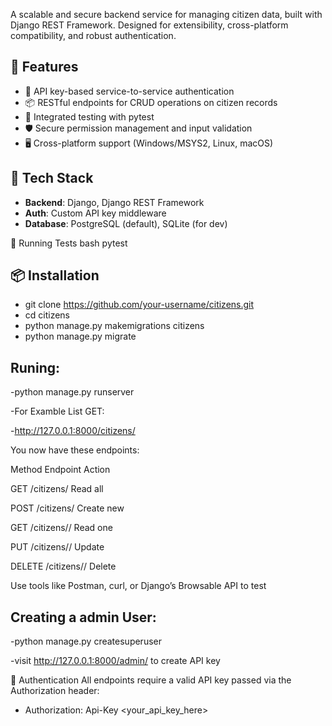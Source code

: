 
A scalable and secure backend service for managing citizen data, built with Django REST Framework. Designed for extensibility, cross-platform compatibility, and robust authentication.

## 🚀 Features

- 🔐 API key-based service-to-service authentication
- 📦 RESTful endpoints for CRUD operations on citizen records
- 🧪 Integrated testing with pytest
- 🛡️ Secure permission management and input validation
- 🖥️ Cross-platform support (Windows/MSYS2, Linux, macOS)

## 🧰 Tech Stack

- **Backend**: Django, Django REST Framework
- **Auth**: Custom API key middleware
- **Database**: PostgreSQL (default), SQLite (for dev)

🧪 Running Tests
bash
pytest


## 📦 Installation
- git clone https://github.com/your-username/citizens.git
- cd citizens
- python manage.py makemigrations citizens 
- python manage.py migrate        



## Runing:

-python manage.py runserver

-For Examble List GET:

-http://127.0.0.1:8000/citizens/


You now have these endpoints:

Method	Endpoint	Action

GET	/citizens/	Read all

POST	/citizens/	Create new

GET	/citizens/<id>/	Read one

PUT	/citizens/<id>/	Update

DELETE	/citizens/<id>/	Delete

Use tools like Postman, curl, or Django’s Browsable API to test

## Creating a admin User:

-python manage.py createsuperuser 

-visit http://127.0.0.1:8000/admin/ to create API key


🔑 Authentication
All endpoints require a valid API key passed via the Authorization header:
 - Authorization: Api-Key <your_api_key_here>

  





